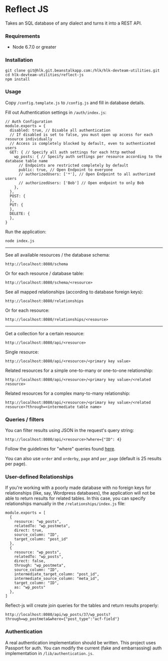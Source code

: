 # Reflect JS

Takes an SQL database of any dialect and turns it into a REST API.

### Requirements
* Node 6.7.0 or greater

### Installation
```
git clone git@hlk.git.beanstalkapp.com:/hlk/hlk-devteam-utilities.git
cd hlk-devteam-utilities/reflect-js
npm install
```

### Usage
Copy `/config.template.js` to `/config.js` and fill in database details.

Fill out Authentication settings in `/auth/index.js`:

```
// Auth Configuration
module.exports = {
  disabled: true, // Disable all authentication
  // If disabled is set to false, you must open up access for each resource individually
  // Access is completely blocked by default, even to authenticated users
  GET: { // Specify all auth settings for each http method
    wp_posts: { // Specify auth settings per resource according to the database table name
      // Endpoints are restricted completely by default
      public: true, // Open Endpoint to everyone
      // authorizedUsers: ['*'], // Open Endpoint to all authorized users
      // authorizedUsers: ['Bob'] // Open endpoint to only Bob
    },
  },
  POST: {
  },
  PUT: {
  },
  DELETE: {
  },
}
```

Run the application:

```
node index.js
```

---

See all available resources / the database schema:

```
http://localhost:8080/schema
```

Or for each resource / database table:

```
http://localhost:8080/schema/<resource>
```

See all mapped relationships (according to database foreign keys):

```
http://localhost:8080/relationships
```

Or for each resource:

```
http://localhost:8080/relationships/<resource>
```

---

Get a collection for a certain resource:

```
http://localhost:8080/api/<resource>
```

Single resource:

```
http://localhost:8080/api/<resource>/<primary key value>
```

Related resources for a simple one-to-many or one-to-one relationship:

```
http://localhost:8080/api/<resource>/<primary key value>/<related resource>
```

Related resources for a complex many-to-many relationship:

```
http://localhost:8080/api/<resource>/<primary key value>/<related resource>?through=<intermediate table name>
```

### Queries / filters

You can filter results using JSON in the request's query string:

`http://localhost:8080/api/<resource>?where={"ID": 4}`


Follow the guidelines for "where" queries found [here](http://docs.sequelizejs.com/manual/tutorial/querying.html).

You can also use `order` and `orderby`, `page` and `per_page` (default is 25 results per page).

### User-defined Relationships

If you're working with a poorly made database with no foreign keys for relationships (like, say, Wordpress databases), the application will not be able to return results for related tables. In this case, you can specify relationships manually in the `/relationships/index.js` file:

```
module.exports = [
  {
    resource: "wp_posts",
    relatedTo: "wp_postmeta",
    direct: true,
    source_column: "ID",
    target_column: "post_id"
  },
  {
    resource: "wp_posts",
    relatedTo: "wp_posts",
    direct: false,
    through: "wp_postmeta",
    source_column: "ID",
    intermediate_target_column: "post_id",
    intermediate_source_column: "meta_id",
    target_column: "ID",
    as: "wp_posts"
  },
]
```

Reflect-js will create join queries for the tables and return results properly:

`http://localhost:8080/api/wp_posts/37/wp_posts?through=wp_postmeta&where={"post_type":"acf-field"}`

### Authentication

A real authentication implementation should be written. This project uses Passport for auth. You can modify the current (fake and embarrassing) auth implementation in `/lib/authentication.js`.
